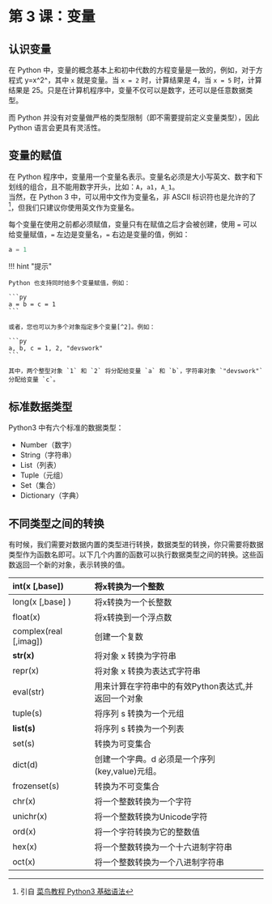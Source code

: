 # 第 3 课：变量

## 认识变量
在 Python 中，变量的概念基本上和初中代数的方程变量是一致的，例如，对于方程式 y=x^2^，其中 `x` 就是变量。当 `x = 2` 时，计算结果是 4，当 `x = 5` 时，计算结果是 25。只是在计算机程序中，变量不仅可以是数字，还可以是任意数据类型。

而 Python 并没有对变量做严格的类型限制（即不需要提前定义变量类型），因此 Python 语言会更具有灵活性。

## 变量的赋值
在 Python 程序中，变量用一个变量名表示。变量名必须是大小写英文、数字和下划线的组合，且不能用数字开头，比如：`A`，`a1`，`A_1`。  
当然，在 Python 3 中，可以用中文作为变量名，非 ASCII 标识符也是允许的了[^1]，但我们只建议你使用英文作为变量名。

每个变量在使用之前都必须赋值，变量只有在赋值之后才会被创建，使用 `=` 可以给变量赋值，`=` 左边是变量名，`=` 右边是变量的值，例如：

```py
a = 1
```

!!! hint "提示"

    Python 也支持同时给多个变量赋值，例如：
    
    ```py
    a = b = c = 1
    ```

    或者，您也可以为多个对象指定多个变量[^2]。例如：

    ```py
    a, b, c = 1, 2, "devswork"
    ```

    其中，两个整型对象 `1` 和 `2` 将分配给变量 `a` 和 `b`，字符串对象 `"devswork"` 分配给变量 `c`。

## 标准数据类型
Python3 中有六个标准的数据类型：

- Number（数字）
- String（字符串）
- List（列表）
- Tuple（元组）
- Set（集合）
- Dictionary（字典）

## 不同类型之间的转换

有时候，我们需要对数据内置的类型进行转换，数据类型的转换，你只需要将数据类型作为函数名即可。以下几个内置的函数可以执行数据类型之间的转换。这些函数返回一个新的对象，表示转换的值。

| **int(x \[,base\])**   | 将x转换为一个整数                                   |
| :--------------------- | :------------------------------------------------ |
| long(x [,base\] )      | 将x转换为一个长整数                                 |
| float(x)               | 将x转换到一个浮点数                                 |
| complex(real [,imag\]) | 创建一个复数                                        |
| **str(x)**             | 将对象 x 转换为字符串                               |
| repr(x)                | 将对象 x 转换为表达式字符串                         |
| eval(str)              | 用来计算在字符串中的有效Python表达式,并返回一个对象 |
| tuple(s)               | 将序列 s 转换为一个元组                             |
| **list(s)**            | 将序列 s 转换为一个列表                             |
| set(s)                 | 转换为可变集合                                      |
| dict(d)                | 创建一个字典。d 必须是一个序列 (key,value)元组。    |
| frozenset(s)           | 转换为不可变集合                                    |
| chr(x)                 | 将一个整数转换为一个字符                            |
| unichr(x)              | 将一个整数转换为Unicode字符                         |
| ord(x)                 | 将一个字符转换为它的整数值                          |
| hex(x)                 | 将一个整数转换为一个十六进制字符串                  |
| oct(x)                 | 将一个整数转换为一个八进制字符串                    |


[^1]: 引自 [菜鸟教程 Python3 基础语法](https://www.runoob.com/python3/python3-basic-syntax.html)
[^2]: 引自 [菜鸟教程 Python3 基本数据类型](https://www.runoob.com/python3/python3-data-type.html)


